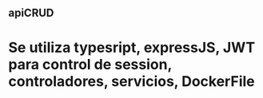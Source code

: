 ## apiCRUD

# Se utiliza typesript, expressJS, JWT para control de session, controladores, servicios, DockerFile
